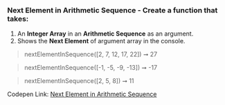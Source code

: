 ### Next Element in Arithmetic Sequence - Create a function that takes: 

1. An **Integer Array** in an **Arithmetic Sequence** as an argument. 
1. Shows the **Next Element** of argument array in the console.

> nextElementInSequence([2, 7, 12, 17, 22]) ➞ 27 

> nextElementInSequence([-1, -5, -9, -13]) ➞ -17

> nextElementInSequence([2, 5, 8]) ➞ 11

Codepen Link: [Next Element in Arithmetic Sequence](https://codepen.io/javascriptstudent/pen/vYLBrOW?editors=0012)